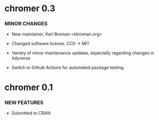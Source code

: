 chromer 0.3
=============

### MINOR CHANGES

* New maintainer, Karl Broman <kbroman.org>

* Changed software license, CC0 -> MIT

* Variety of minor maintenance updates, especially regarding changes
  in tidyverse

* Switch to Github Actions for automated package testing


chromer 0.1
============

### NEW FEATURES

* Submitted to CRAN
